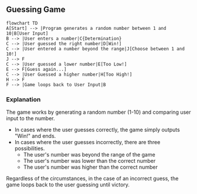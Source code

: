 ## Guessing Game

```mermaid
flowchart TD
A[Start] --> |Program generates a random number between 1 and 10|B[User Input]
B --> |User enters a number|C{Determination}
C --> |User guessed the right number|D[Win!]
C --> |User entered a number beyond the range|J[Choose between 1 and 10!]
J --> F
C --> |User guessed a lower number|E[Too Low!]
E --> F[Guess again...]
C --> |User Guessed a higher number|H[Too High!]
H --> F
F --> |Game loops back to User Input|B
```

### Explanation
The game works by generating a random number (1-10) and comparing user input to the number.  
* In cases where the user guesses correctly, the game simply outputs "Win!" and ends.  
* In cases where the user guesses incorrectly, there are three possibilities.
    * The user's number was beyond the range of the game
    * The user's number was lower than the correct number
    * The user's number was higher than the correct number
 
Regardless of the circumstances, in the case of an incorrect guess, the game loops back to the user guessing until victory.